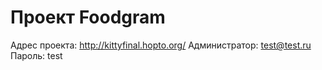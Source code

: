 # Проект Foodgram
Адрес  проекта: http://kittyfinal.hopto.org/
Администратор: test@test.ru
Пароль: test